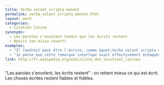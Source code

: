 ```yaml
---
title: Verba volant scripta manent
permalink: verba_volant_scripta_manent.html
layout: word
categories:
  - Citation latine
synonyms:
  - Les paroles s'envolent tandis que les écrits restent
  - Nescit vox missa reverti
examples:
  - "Il faudrait peut être l'écrire, comme &quot;Verba volant scripta manent&quot;"
  - "Je pense que cette remarque interlope avait effectivement échappéde ma bouche devant une assistance en liesse,toujours en proie à quelque boutade amphibologique.Mais, ce n'est pas à vous que je vais l'apprendre,\"verba volant, scripta manent\"... Etant donné le contexte socio-politiquede cette méga-pantalonnade, il me semble fort raisonnable de s'en teniraux écrits actuels..."
link: http://fr.wikipedia.org/wiki/Liste_des_locutions_latines
---
```


"Les paroles s'envolent, les écrits restent" : on retient mieux ce qui est écrit.
Les choses écrites restent fiables et fidèles.

